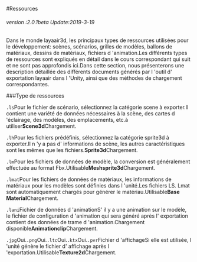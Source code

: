 #Ressources

###### *version :2.0.1beta   Update:2019-3-19*

Dans le monde layaair3d, les principaux types de ressources utilisées pour le développement: scènes, scénarios, grilles de modèles, ballons de matériaux, dessins de matériaux, fichiers d 'animation.Les différents types de ressources sont expliqués en détail dans le cours correspondant qui suit et ne sont pas approfondis ici.Dans cette section, nous présenterons une description détaillée des différents documents générés par l 'outil d' exportation layaair dans l 'Unity, ainsi que des méthodes de chargement correspondantes.

###Type de ressources

`.ls`Pour le fichier de scénario, sélectionnez la catégorie scene à exporter.Il contient une variété de données nécessaires à la scène, des cartes d 'éclairage, des modèles, des emplacements, etc.à utiliser**Scene3d**Chargement.

`.lh`Pour les fichiers prédéfinis, sélectionnez la catégorie sprite3d à exporter.Il n 'y a pas d' informations de scène, les autres caractéristiques sont les mêmes que les fichiers.**Sprite3d**Chargement.

`.lm`Pour les fichiers de données de modèle, la conversion est généralement effectuée au format Fbx.Utilisable**Meshsprite3d**Chargement.

`.lmat`Pour les fichiers de données de matériaux, les informations de matériaux pour les modèles sont définies dans l 'unité.Les fichiers LS. Lmat sont automatiquement chargés pour générer le matériau.Utilisable**Base Material**Chargement.

`.lani`Fichier de données d 'animationS' il y a une animation sur le modèle, le fichier de configuration d 'animation qui sera généré après l' exportation contient des données de trame d 'animation.Chargement disponible**Animationclip**Chargement.

`.jpg`Oui.`.png`Oui.`.ltc`Oui.`.ktx`Oui.`.pvr`Fichier d 'affichageSi elle est utilisée, l 'unité génère le fichier d' affichage après l 'exportation.Utilisable**Texture2d**Chargement.